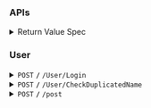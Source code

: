 ### APIs

<details>
<summary>Return Value Spec</summary>
```
{
    "success": <true|false>,
    "payload": <data if exists>,
    "message": <reason it success or failed>,
}
```
</details>
<h3>User</h3>
<details>
 <summary><code>POST</code> <code><b>/</b></code> <code>/User/Login</code></summary>
data:

```
{
    "Name": <name>,
    "Pwd": <password>,
}
```

return:

```
{
    "success": <is login success>,
    "payload": <tokenstring if login success>,
    "message": <reasons>,
}
```

</details>
<details>
 <summary><code>POST</code> <code><b>/</b></code> <code>/User/CheckDuplicatedName</code></summary>
data:

```
{
    "Name": <name>
}
```

return:

```
{
    "success": <is name Not duplicated>,
    "message": <reasons>,
}
```

</details>

<details>
 <summary><code>POST</code> <code><b>/</b></code> <code>/post</code></summary>
data:

```
{
    "Title":<title>,
    "Content":<content>,
    "NewTags":[
        {
            "Name":<a tag name>
        },
        {
            "Name":<another tag name>
        },
        ...
    ]
}
```

return:

```
{
    "success": <is add post success>,
    "message": <reasons>,
}
```

</details>
